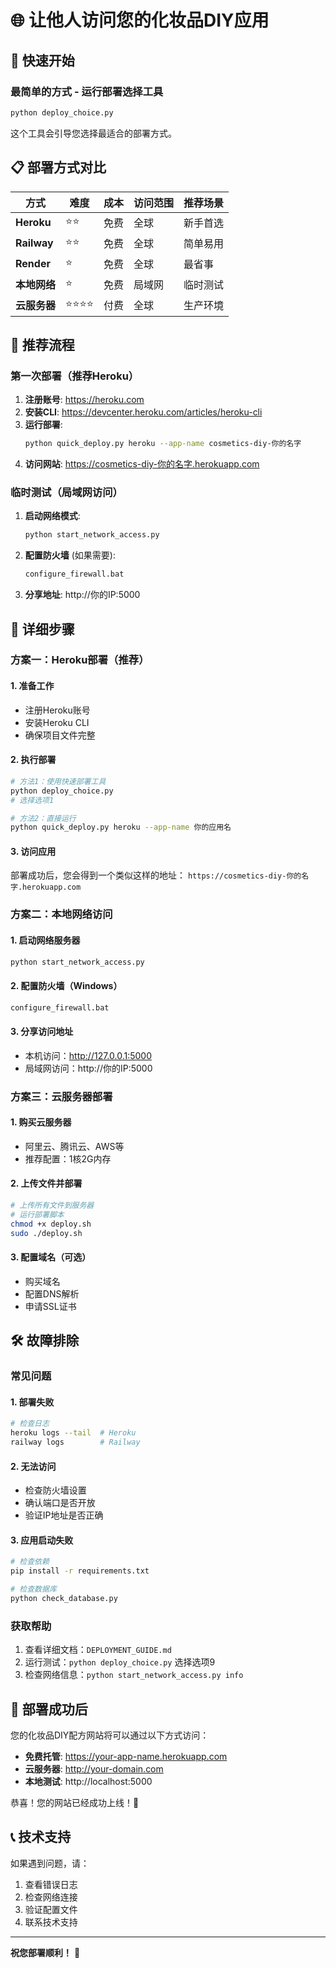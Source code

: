 # 🌐 让他人访问您的化妆品DIY应用

## 🚀 快速开始

### 最简单的方式 - 运行部署选择工具
```bash
python deploy_choice.py
```

这个工具会引导您选择最适合的部署方式。

## 📋 部署方式对比

| 方式 | 难度 | 成本 | 访问范围 | 推荐场景 |
|------|------|------|----------|----------|
| **Heroku** | ⭐⭐ | 免费 | 全球 | 新手首选 |
| **Railway** | ⭐⭐ | 免费 | 全球 | 简单易用 |
| **Render** | ⭐ | 免费 | 全球 | 最省事 |
| **本地网络** | ⭐ | 免费 | 局域网 | 临时测试 |
| **云服务器** | ⭐⭐⭐⭐ | 付费 | 全球 | 生产环境 |

## 🎯 推荐流程

### 第一次部署（推荐Heroku）
1. **注册账号**: https://heroku.com
2. **安装CLI**: https://devcenter.heroku.com/articles/heroku-cli
3. **运行部署**:
   ```bash
   python quick_deploy.py heroku --app-name cosmetics-diy-你的名字
   ```
4. **访问网站**: https://cosmetics-diy-你的名字.herokuapp.com

### 临时测试（局域网访问）
1. **启动网络模式**:
   ```bash
   python start_network_access.py
   ```
2. **配置防火墙** (如果需要):
   ```bash
   configure_firewall.bat
   ```
3. **分享地址**: http://你的IP:5000

## 🔧 详细步骤

### 方案一：Heroku部署（推荐）

#### 1. 准备工作
- 注册Heroku账号
- 安装Heroku CLI
- 确保项目文件完整

#### 2. 执行部署
```bash
# 方法1：使用快速部署工具
python deploy_choice.py
# 选择选项1

# 方法2：直接运行
python quick_deploy.py heroku --app-name 你的应用名
```

#### 3. 访问应用
部署成功后，您会得到一个类似这样的地址：
`https://cosmetics-diy-你的名字.herokuapp.com`

### 方案二：本地网络访问

#### 1. 启动网络服务器
```bash
python start_network_access.py
```

#### 2. 配置防火墙（Windows）
```bash
configure_firewall.bat
```

#### 3. 分享访问地址
- 本机访问：http://127.0.0.1:5000
- 局域网访问：http://你的IP:5000

### 方案三：云服务器部署

#### 1. 购买云服务器
- 阿里云、腾讯云、AWS等
- 推荐配置：1核2G内存

#### 2. 上传文件并部署
```bash
# 上传所有文件到服务器
# 运行部署脚本
chmod +x deploy.sh
sudo ./deploy.sh
```

#### 3. 配置域名（可选）
- 购买域名
- 配置DNS解析
- 申请SSL证书

## 🛠️ 故障排除

### 常见问题

#### 1. 部署失败
```bash
# 检查日志
heroku logs --tail  # Heroku
railway logs        # Railway
```

#### 2. 无法访问
- 检查防火墙设置
- 确认端口是否开放
- 验证IP地址是否正确

#### 3. 应用启动失败
```bash
# 检查依赖
pip install -r requirements.txt

# 检查数据库
python check_database.py
```

### 获取帮助
1. 查看详细文档：`DEPLOYMENT_GUIDE.md`
2. 运行测试：`python deploy_choice.py` 选择选项9
3. 检查网络信息：`python start_network_access.py info`

## 🎉 部署成功后

您的化妆品DIY配方网站将可以通过以下方式访问：

- **免费托管**: https://your-app-name.herokuapp.com
- **云服务器**: http://your-domain.com
- **本地测试**: http://localhost:5000

恭喜！您的网站已经成功上线！🎊

## 📞 技术支持

如果遇到问题，请：
1. 查看错误日志
2. 检查网络连接
3. 验证配置文件
4. 联系技术支持

---

**祝您部署顺利！** 🚀

